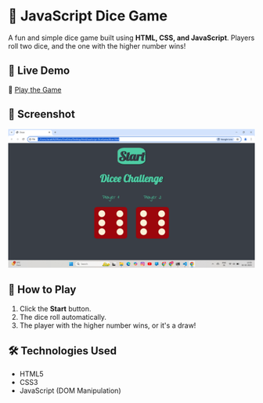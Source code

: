 # 🎲 JavaScript Dice Game

A fun and simple dice game built using **HTML, CSS, and JavaScript**. Players roll two dice, and the one with the higher number wins!

## 🚀 Live Demo
🔗 [Play the Game](https://your-live-demo-link.com) 

## 📸 Screenshot
![Dice Game Preview](images/Screenshot.png) 

## 📜 How to Play
1. Click the **Start** button.
2. The dice roll automatically.
3. The player with the higher number wins, or it's a draw!

## 🛠 Technologies Used
- HTML5
- CSS3
- JavaScript (DOM Manipulation)


